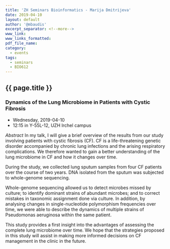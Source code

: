 ```yaml
---
title: 'ZH Seminars Bioinformatics - Marija Dmitrijeva'
date: 2019-04-10
layout: default
author: '@mbaudis'
excerpt_separator: <!--more-->
www_link:
www_links_formatted:
pdf_file_name:
category:
  - events
tags:
  - seminars
  - BIO612
---
```


## {{ page.title }}
### Dynamics of the Lung Microbiome in Patients with Cystic Fibrosis

* Wednesday, 2019-04-10
* 12:15 in Y-55L-12, UZH Irchel campus

<!--more-->

*Abstract* In my talk, I will give a brief overview of the results from our study involving patients with cystic fibrosis (CF). CF is a life-threatening genetic disorder accompanied by chronic lung infections and the arising respiratory complications. We therefore wanted to gain a better understanding of the lung microbiome in CF and how it changes over time.

During the study, we collected lung sputum samples from four CF patients over the course of two years. DNA isolated from the sputum was subjected to whole-genome sequencing.
  
Whole-genome sequencing allowed us to detect microbes missed by culture; to identify dominant strains of abundant microbes; and to correct mistakes in taxonomic assignment done via culture. In addition, by analysing changes in single-nucleotide polymorphism frequencies over time, we were able to describe the dynamics of multiple strains of Pseudomonas aeruginosa within the same patient.
    
This study provides a first insight into the advantages of assessing the complete lung microbiome over time. We hope that the strategies proposed in this study will assist in making more informed decisions on CF management in the clinic in the future.
